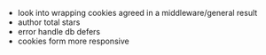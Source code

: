 - look into wrapping cookies agreed in a middleware/general result
- author total stars
- error handle db defers
- cookies form more responsive
